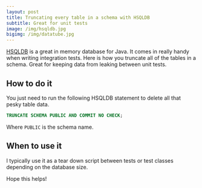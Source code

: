 ```yaml
---
layout: post
title: Truncating every table in a schema with HSQLDB
subtitle: Great for unit tests
image: /img/hsqldb.jpg
bigimg: /img/datatube.jpg
---
```


[HSQLDB](http://hsqldb.org/) is a great in memory database for Java. It comes in really handy when writing integration tests. 
Here is how you truncate all of the tables in a schema. Great for keeping data from leaking between unit tests.

## How to do it

You just need to run the following HSQLDB statement to delete all that pesky table data.

```sql
TRUNCATE SCHEMA PUBLIC AND COMMIT NO CHECK;
```

Where `PUBLIC` is the schema name.

## When to use it

I typically use it as a tear down script between tests or test classes depending on the database size.

Hope this helps!

